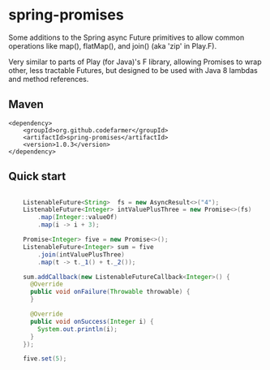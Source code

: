 # spring-promises

Some additions to the Spring async Future primitives to allow common operations like map(), flatMap(), and join() (aka 'zip' in Play.F).

Very similar to parts of Play (for Java)'s F library, allowing Promises to wrap
other, less tractable Futures, but designed to be used with Java 8 lambdas and
method references.

## Maven

    <dependency>
        <groupId>org.github.codefarmer</groupId>
        <artifactId>spring-promises</artifactId>
        <version>1.0.3</version>
    </dependency>

## Quick start

```java

    ListenableFuture<String>  fs = new AsyncResult<>("4");
    ListenableFuture<Integer> intValuePlusThree = new Promise<>(fs)
        .map(Integer::valueOf)
        .map(i -> i + 3);

    Promise<Integer> five = new Promise<>();
    ListenableFuture<Integer> sum = five
        .join(intValuePlusThree)
        .map(t -> t._1() + t._2());

    sum.addCallback(new ListenableFutureCallback<Integer>() {
      @Override
      public void onFailure(Throwable throwable) {
      }

      @Override
      public void onSuccess(Integer i) {
        System.out.println(i);
      }
    });

    five.set(5);

```

